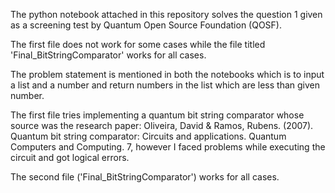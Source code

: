 The python notebook attached in this repository solves the question 1 given as a screening test by Quantum Open Source Foundation (QOSF).

The first file does not work for some cases while the file titled 'Final_BitStringComparator' works for all cases.

The problem statement is mentioned in both the notebooks which is to input a list and a number and return numbers in the list which are less than given number.

The first file tries implementing a quantum bit string comparator whose source was the research paper: Oliveira, David & Ramos, Rubens. (2007). Quantum bit string comparator: Circuits and applications. Quantum Computers and Computing. 7, however I faced problems while executing the circuit and got logical errors.

The second file ('Final_BitStringComparator') works for all cases.
